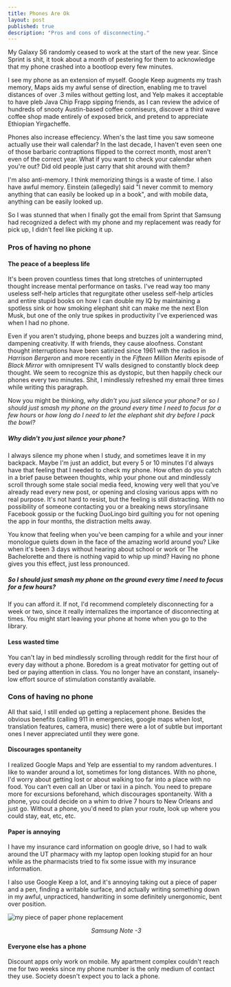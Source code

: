 ```yaml
---
title: Phones Are Ok
layout: post
published: true
description: "Pros and cons of disconnecting."
---
```


My Galaxy S6 randomly ceased to work at the start of the new year.  Since Sprint is shit, it took about a month of pestering for them to acknowledge that my phone crashed into a bootloop every few minutes.  

I see my phone as an extension of myself.  Google Keep augments my trash memory, Maps aids my awful sense of direction, enabling me to travel distances of over .3 miles without getting lost, and Yelp makes it acceptable to have pleb Java Chip Frapp sipping friends, as I can review the advice of hundreds of snooty Austin-based coffee conniseurs, discover a third wave coffee shop made entirely of exposed brick, and pretend to appreciate Ethiopian Yirgacheffe.  

Phones also increase effeciency.  When's the last time you saw someone actually use their wall calendar?  In the last decade, I haven't even seen one of those barbaric contraptions flipped to the correct month, most aren't even of the correct year.  What if you want to check your calendar when you're out?  Did old people just carry that shit around with them?  

I'm also anti-memory.  I think memorizing things is a waste of time.  I also have awful memory.  Einstein (allegedly) said "I never commit to memory anything that can easily be looked up in a book", and with mobile data, anything can be easily looked up.

So I was stunned that when I finally got the email from Sprint that Samsung had recognized a defect with my phone and my replacement was ready for pick up,  I didn't feel like picking it up.

### Pros of having no phone

#### The peace of a beepless life

It's been proven countless times that long stretches of uninterrupted thought increase mental performance on tasks.  I've read way too many useless self-help articles that regurgitate other useless self-help articles and entire stupid books on how I can double my IQ by maintaining a spotless sink or how smoking elephant shit can make me the next Elon Musk, but one of the only true spikes in productivity I've experienced was when I had no phone.  

Even if you aren't studying, phone beeps and buzzes jolt a wandering mind, dampening creativity.  If with friends, they cause aloofness.  Constant thought interruptions have been satirized since 1961 with the radios in *Harrison Bergeron* and more recently in the *Fifteen Million Merits* episode of *Black Mirror* with omnipresent TV walls designed to constantly block deep thought.  We seem to recognize this as dystopic, but then happily check our phones every two minutes.  Shit, I mindlessly refreshed my email three times while writing this paragraph.

Now you might be thinking, *why didn't you just silence your phone?* or *so I should just smash my phone on the ground every time I need to focus for a few hours* or *how long do I need to let the elephant shit dry before I pack the bowl?*  

#####  Why didn't you just silence your phone?

I always silence my phone when I study, and sometimes leave it in my backpack.  Maybe I'm just an addict, but every 5 or 10 minutes I'd always have that feeling that I needed to check my phone.  How often do you catch in a brief pause between thoughts, whip your phone out and mindlessly scroll through some stale social media feed, knowing very well that you've already read every new post, or opening and closing various apps with no real purpose.  It's not hard to resist, but the feeling is still distracting.  With no possibility of someone contacting you or a breaking news story/insane Facebook gossip or the fucking DuoLingo bird guilting you for not opening the app in four months, the distraction melts away.

You know that feeling when you've been camping for a while and your inner monologue quiets down in the face of the amazing world around you?  Like when it's been 3 days without hearing about school or work or The Bachelorette and there is nothing vapid to whip up mind?  Having no phone gives you this effect, just less pronounced.  

##### So I should just smash my phone on the ground every time I need to focus for a few hours?

If you can afford it.  If not, I'd recommend completely disconnecting for a week or two, since it really internalizes the importance of disconnecting at times.  You might start leaving your phone at home when you go to the library.

#### Less wasted time

You can't lay in bed mindlessly scrolling through reddit for the first hour of every day without a phone.  Boredom is a great motivator for getting out of bed or paying attention in class.  You no longer have an constant, insanely-low effort source of stimulation constantly available.

### Cons of having no phone

All that said, I still ended up getting a replacement phone.  Besides the obvious benefits (calling 911 in emergencies, google maps when lost, translation features, camera, music) there were a lot of subtle but important ones I never appreciated until they were gone.

#### Discourages spontaneity

I realized Google Maps and Yelp are essential to my random adventures.  I like to wander around a lot, sometimes for long distances.  With no phone, I'd  worry about getting lost or about walking too far into a place with no food.  You can't even call an Uber or taxi in a pinch.  You need to prepare more for excursions beforehand, which discourages spontaneity.  With a phone, you could decide on a whim to drive 7 hours to New Orleans and just go.  Without a phone, you'd need to plan your route, look up where you could stay, eat, etc, etc.

#### Paper is annoying  

I have my insurance card information on google drive, so I had to walk around the UT pharmacy with my laptop open looking stupid for an hour while as the pharmacists tried to fix some issue with my insurance information.  

I also use Google Keep a lot, and it's annoying taking out a piece of paper and a pen, finding a writable surface, and actually writing something down in my awful, unpracticed, handwriting in some definitely unergonomic, bent over position.

![](/images/ghettokeep.png "my piece of paper phone replacement")
<center><em>Samsung Note -3</em></center>

#### Everyone else has a phone

Discount apps only work on mobile.  My apartment complex couldn't reach me for two weeks since my phone number is the only medium of contact they use.  Society doesn't expect you to lack a phone.
